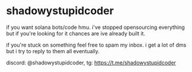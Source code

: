 # shadowystupidcoder

if you want solana bots/code hmu. i've stopped opensourcing everything but if you're looking for it chances are ive already built it.

if you're stuck on something feel free to spam my inbox. i get a lot of dms but i try to reply to them all eventually.

discord: @shadowystupidcoder, tg: https://t.me/shadowystupidcoder
